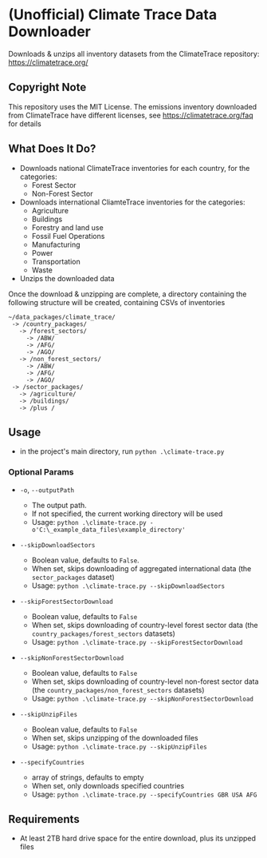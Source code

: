 # (Unofficial) Climate Trace Data Downloader 

Downloads & unzips all inventory datasets from the ClimateTrace repository: https://climatetrace.org/


## Copyright Note 

This repository uses the MIT License. The emissions inventory downloaded from ClimateTrace have different licenses, see https://climatetrace.org/faq for details


## What Does It Do?

* Downloads national ClimateTrace inventories for each country, for the categories:
  * Forest Sector
  * Non-Forest Sector
* Downloads international CliamteTrace inventories for the categories:
  * Agriculture
  * Buildings
  * Forestry and land use
  * Fossil Fuel Operations
  * Manufacturing
  * Power
  * Transportation
  * Waste
* Unzips the downloaded data

Once the download & unzipping are complete, a directory containing the following structure will be created, containing CSVs of inventories
```
~/data_packages/climate_trace/
 -> /country_packages/
   -> /forest_sectors/
     -> /ABW/
     -> /AFG/
     -> /AGO/
   -> /non_forest_sectors/
     -> /ABW/
     -> /AFG/
     -> /AGO/
 -> /sector_packages/
   -> /agriculture/
   -> /buildings/
   -> /plus /
```

## Usage
* in the project's main directory, run `python .\climate-trace.py`

### Optional Params

* `-o`, `--outputPath`               
  * The output path. 
  * If not specified, the current working directory will be used
  * Usage: `python .\climate-trace.py -o'C:\_example_data_files\example_directory'`

* `--skipDownloadSectors`           
  * Boolean value, defaults to `False`. 
  * When set, skips downloading of aggregated international data (the `sector_packages` dataset)
  * Usage: `python .\climate-trace.py --skipDownloadSectors`

* `--skipForestSectorDownload`      
  * Boolean value, defaults to `False`
  * When set, skips downloading of country-level forest sector data (the `country_packages/forest_sectors` datasets)
  * Usage: `python .\climate-trace.py --skipForestSectorDownload`

* `--skipNonForestSectorDownload`   
  * Boolean value, defaults to `False`
  * When set, skips downloading of country-level non-forest sector data (the `country_packages/non_forest_sectors` datasets)
  * Usage: `python .\climate-trace.py --skipNonForestSectorDownload`

* `--skipUnzipFiles`                
  * Boolean value, defaults to `False`
  * When set, skips unzipping of the downloaded files
  * Usage: `python .\climate-trace.py --skipUnzipFiles`

* `--specifyCountries`                
  * array of strings, defaults to empty
  * When set, only downloads specified countries
  * Usage: `python .\climate-trace.py --specifyCountries GBR USA AFG`


## Requirements

* At least 2TB hard drive space for the entire download, plus its unzipped files